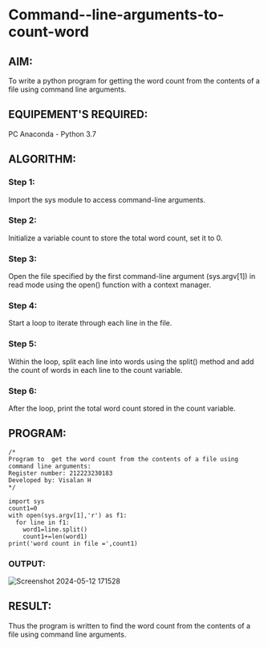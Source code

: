 # Command--line-arguments-to-count-word
## AIM:
To write a python program for getting the word count from the contents of a file using command line arguments.
## EQUIPEMENT'S REQUIRED: 
PC
Anaconda - Python 3.7
## ALGORITHM: 
### Step 1:
Import the sys module to access command-line arguments.
### Step 2: 
Initialize a variable count to store the
total word count, set it to 0.
### Step 3: 
Open the file specified by the first command-line argument (sys.argv[1]) in read mode using the open() function with a context manager.
### Step 4:  
Start a loop to iterate through each line in the file.
### Step 5: 
Within the loop, split each line into words using the split() method and add the count of words in each line to the count variable.
### Step 6: 
After the loop, print the total word count stored in the count variable.

## PROGRAM:
```
/*
Program to  get the word count from the contents of a file using command line arguments:
Register number: 212223230183
Developed by: Visalan H
*/

import sys
count1=0
with open(sys.argv[1],'r') as f1:
  for line in f1:
    word1=line.split()
    count1+=len(word1)
print('word count in file =',count1)
```

### OUTPUT:
![Screenshot 2024-05-12 171528](https://github.com/Visalan-H/Command--line-arguments-to-count-word/assets/152077751/b57334fd-095f-4681-b931-d534ffe1192f)

## RESULT:
Thus the program is written to find the word count from the contents of a file using command line arguments.

